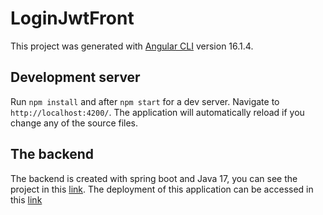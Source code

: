 # LoginJwtFront

This project was generated with [Angular CLI](https://github.com/angular/angular-cli) version 16.1.4.

## Development server

Run `npm install` and after `npm start` for a dev server. Navigate to `http://localhost:4200/`. The application will automatically reload if you change any of the source files.

## The backend
The backend is created with spring boot and Java 17, you can see the project in this [link](https://github.com/MarcoAs25/login-jwt-springboot).
The deployment of this application can be accessed in this [link](https://marcoas25-login-jwt.netlify.app/)
